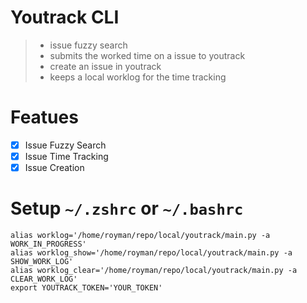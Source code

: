 # Youtrack CLI
> - issue fuzzy search
> - submits the worked time on a issue to youtrack
> - create an issue in youtrack
> - keeps a local worklog for the time tracking

# Featues
-[x] Issue Fuzzy Search
-[x] Issue Time Tracking
-[X] Issue Creation

# Setup `~/.zshrc` or `~/.bashrc`
    alias worklog='/home/royman/repo/local/youtrack/main.py -a WORK_IN_PROGRESS'
    alias worklog_show='/home/royman/repo/local/youtrack/main.py -a SHOW_WORK_LOG'
    alias worklog_clear='/home/royman/repo/local/youtrack/main.py -a CLEAR_WORK_LOG'
    export YOUTRACK_TOKEN='YOUR_TOKEN'
